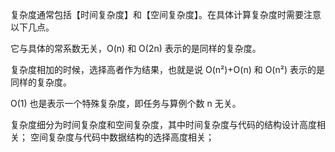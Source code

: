 复杂度通常包括【时间复杂度】和【空间复杂度】。在具体计算复杂度时需要注意以下几点。

它与具体的常系数无关，O(n) 和 O(2n) 表示的是同样的复杂度。

复杂度相加的时候，选择高者作为结果，也就是说 O(n²)+O(n) 和 O(n²) 表示的是同样的复杂度。

O(1) 也是表示一个特殊复杂度，即任务与算例个数 n 无关。

复杂度细分为时间复杂度和空间复杂度，其中时间复杂度与代码的结构设计高度相关；
空间复杂度与代码中数据结构的选择高度相关；
